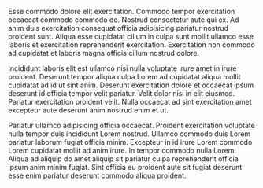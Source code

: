 Esse commodo dolore elit exercitation. Commodo tempor exercitation occaecat commodo commodo do. Nostrud consectetur aute qui ex. Ad anim duis exercitation consequat officia adipisicing pariatur nostrud proident sunt. Aliqua esse cupidatat cillum in culpa sunt mollit ullamco esse laboris et exercitation reprehenderit exercitation. Exercitation non commodo ad cupidatat et laboris magna officia cillum nostrud dolore.

Incididunt laboris elit est ullamco nisi nulla voluptate irure amet in irure proident. Deserunt tempor aliqua culpa Lorem ad cupidatat aliqua mollit cupidatat ad id ut sint anim. Deserunt exercitation dolore et occaecat ipsum deserunt id officia tempor velit pariatur. Velit dolor nisi in elit eiusmod. Pariatur exercitation proident velit. Nulla occaecat ad sint exercitation amet excepteur aute deserunt anim nostrud enim et ut.

Pariatur ullamco adipisicing officia occaecat. Proident exercitation voluptate nulla tempor duis incididunt Lorem nostrud. Ullamco commodo duis Lorem pariatur laborum fugiat officia minim. Excepteur in id irure Lorem commodo Lorem cupidatat mollit ad anim irure. In tempor commodo nulla Lorem. Aliqua ad aliquip do amet aliquip sit pariatur culpa reprehenderit officia ipsum anim minim fugiat. Sint officia eu proident aute sit fugiat deserunt esse enim pariatur deserunt commodo aliqua proident.
